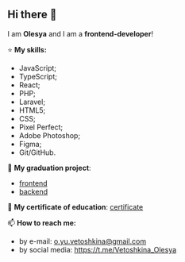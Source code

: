 ## Hi there 👋

I am **Olesya** and I am a **frontend-developer**!

:star: **My skills:**
- JavaScript;
- TypeScript;
- React;
- PHP;
- Laravel;
- HTML5;
- CSS;
- Pixel Perfect;
- Adobe Photoshop;
- Figma;
- Git/GitHub.

:closed_book: **My graduation project**:
- [frontend](https://github.com/Olesya1988/cinema__frontend)
- [backend](https://github.com/Olesya1988/cinema__backend)

 :page_facing_up: **My certificate of education**: [certificate](https://netology.ru/backend/api/user/programs/27157/pdf_certificate)

📫 **How to reach me:** 
- by e-mail: o.yu.vetoshkina@gmail.com
- by social media: https://t.me/Vetoshkina_Olesya

<!--
**Olesya1988/Olesya1988** is a ✨ _special_ ✨ repository because its `README.md` (this file) appears on your GitHub profile.

Here are some ideas to get you started:

- 🔭 I’m currently working on ...
- 🌱 I’m currently learning ...
- 👯 I’m looking to collaborate on ...
- 🤔 I’m looking for help with ...
- 💬 Ask me about ...
- 📫 How to reach me: ...
- 😄 Pronouns: ...
- ⚡ Fun fact: ...
-->
